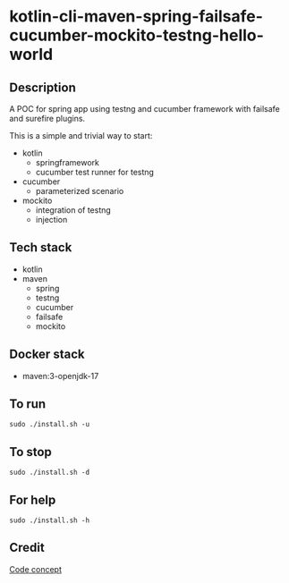# kotlin-cli-maven-spring-failsafe-cucumber-mockito-testng-hello-world

## Description
A POC for spring app using testng
and cucumber framework with failsafe
and surefire plugins.

This is a simple and trivial way to start:
  - kotlin
    - springframework
    - cucumber test runner for testng
  - cucumber
    - parameterized scenario
  - mockito
    - integration of testng
    - injection

## Tech stack
- kotlin
- maven
  - spring
  - testng
  - cucumber
  - failsafe
  - mockito

## Docker stack
- maven:3-openjdk-17

## To run
`sudo ./install.sh -u`

## To stop
`sudo ./install.sh -d`

## For help
`sudo ./install.sh -h`

## Credit
[Code concept](https://github.com/eugenp/tutorials/tree/master/testing-modules/testng)
